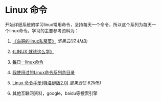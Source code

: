 # Linux 命令

开始详细系统的学习linux常用命令，坚持每天一个命令，所以这个系列为每天一个linux命令。学习的主要参考资料为：

1. [《鸟哥的linux私房菜》](https://www.jianguoyun.com/p/Ddycm_UQwY-wBxiArKIB) *坚果云(17.4MB)*

2. [《LINUX 就该这么学》](https://www.linuxprobe.com/)

3. [每日一linux命令](http://www.cnblogs.com/peida/tag/每日一linux命令/)

4. [我使用过的Linux命令系列总目录](http://codingstandards.iteye.com/blog/786653)

5. [Linux 命令手册(特洛伊版2.0)](https://www.jianguoyun.com/p/DVZrffwQwY-wBxiBrKIB) *坚果云(2.62MB)*

6. 其他互联网资料，google，baidu等搜索引擎